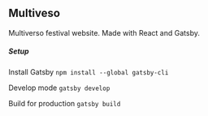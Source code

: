 ## Multiveso

Multiverso festival website.
Made with React and Gatsby.

##### Setup

Install Gatsby
`npm install --global gatsby-cli`

Develop mode
`gatsby develop`

Build for production
`gatsby build`
